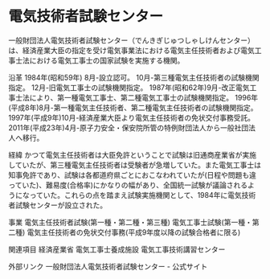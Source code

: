 # 電気技術者試験センター

一般財団法人電気技術者試験センター（でんきぎじゅつしゃしけんセンター）は、経済産業大臣の指定を受け電気事業法における電気主任技術者および電気工事士法における電気工事士の国家試験を実施する機関。

沿革
1984年(昭和59年)
8月-設立認可。
10月-第三種電気主任技術者の試験機関指定。
12月-旧電気工事士の試験機関指定。
1987年(昭和62年)9月-改正電気工事士法により、第一種電気工事士、第二種電気工事士の試験機関指定。
1996年(平成8年)8月-第一種電気主任技術者、第二種電気主任技術者の試験機関指定。
1997年(平成9年)10月-経済産業大臣より電気主任技術者の免状交付事務受託。
2011年(平成23年)4月-原子力安全・保安院所管の特例財団法人から一般社団法人へ移行。

経緯
かつて電気主任技術者は大臣免許ということで試験は旧通商産業省が実施していたが、第三種電気主任技術者は受験者が急増していた。また電気工事士は知事免許であり、試験は各都道府県ごとにおこなわれていたが(日程や問題も違っていた)、難易度(合格率)にかなりの幅があり、全国統一試験が議論されるようになっていた。これらの点を踏まえ試験実施機関として、1984年に電気技術者試験センターが設立された。

事業
電気主任技術者試験(第一種・第二種・第三種)
電気工事士試験(第一種・第二種)
電気主任技術者の免状交付事務(平成9年度以降の試験合格者に限る)

関連項目
経済産業省
電気工事士養成施設
電気工事技術講習センター

外部リンク
一般財団法人電気技術者試験センター - 公式サイト